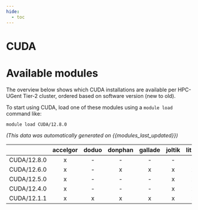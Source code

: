 ```yaml
---
hide:
  - toc
---
```


CUDA
====

# Available modules


The overview below shows which CUDA installations are available per HPC-UGent Tier-2 cluster, ordered based on software version (new to old).

To start using CUDA, load one of these modules using a `module load` command like:

```shell
module load CUDA/12.8.0
```

*(This data was automatically generated on {{modules_last_updated}})*

| |accelgor|doduo|donphan|gallade|joltik|litleo|shinx|
| :---: | :---: | :---: | :---: | :---: | :---: | :---: | :---: |
|CUDA/12.8.0|x|-|-|-|-|-|-|
|CUDA/12.6.0|x|-|x|x|x|x|-|
|CUDA/12.5.0|x|-|-|-|x|x|-|
|CUDA/12.4.0|x|-|-|-|x|x|-|
|CUDA/12.1.1|x|x|x|x|x|x|x|
